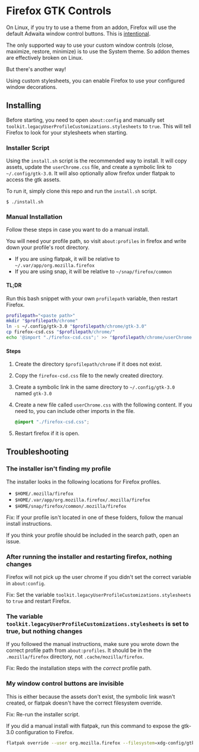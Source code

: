 # Firefox GTK Controls

On Linux, if you try to use a theme from an addon, Firefox will use the default Adwaita window control buttons. This is [intentional](https://bugzilla.mozilla.org/show_bug.cgi?id=1832975).

The only supported way to use your custom window controls (close, maximize, restore, minimize) is to use the System theme. So addon themes are effectively broken on Linux.

But there's another way!

Using custom stylesheets, you can enable Firefox to use your configured window decorations.

## Installing

Before starting, you need to open `about:config` and manually set `toolkit.legacyUserProfileCustomizations.stylesheets` to `true`. This will tell Firefox to look for your stylesheets when starting.

### Installer Script

Using the `install.sh` script is the recommended way to install. It will copy assets, update the `userChrome.css` file, and create a symbolic link to `~/.config/gtk-3.0`. It will also optionally allow firefox under flatpak to access the gtk assets.

To run it, simply clone this repo and run the `install.sh` script.

```
$ ./install.sh
```

### Manual Installation

Follow these steps in case you want to do a manual install.

You will need your profile path, so visit `about:profiles` in firefox and write down your profile's root directory.

- If you are using flatpak, it will be relative to `~/.var/app/org.mozilla.firefox`
- If you are using snap, it will be relative to `~/snap/firefox/common`

#### TL;DR

Run this bash snippet with your own `profilepath` variable, then restart Firefox.

```sh
profilepath="<paste path>"
mkdir "$profilepath/chrome"
ln -s ~/.config/gtk-3.0 "$profilepath/chrome/gtk-3.0"
cp firefox-csd.css "$profilepath/chrome/"
echo '@import "./firefox-csd.css";' >> "$profilepath/chrome/userChrome.css"
```

#### Steps

1. Create the directory `$profilepath/chrome` if it does not exist.

2. Copy the `firefox-csd.css` file to the newly created directory.

3. Create a symbolic link in the same directory to `~/.config/gtk-3.0` named `gtk-3.0`

4. Create a new file called `userChrome.css` with the following content. If you need to, you can include other imports in the file.

   ```css
   @import "./firefox-csd.css";
   ```

5. Restart firefox if it is open.

## Troubleshooting

### The installer isn't finding my profile

The installer looks in the following locations for Firefox profiles.

- `$HOME/.mozilla/firefox`
- `$HOME/.var/app/org.mozilla.firefox/.mozilla/firefox`
- `$HOME/snap/firefox/common/.mozilla/firefox`

Fix: If your profile isn't located in one of these folders, follow the manual install instructions.

If you think your profile should be included in the search path, open an issue.

### After running the installer and restarting firefox, nothing changes

Firefox will not pick up the user chrome if you didn't set the correct variable in `about:config`.

Fix: Set the variable `toolkit.legacyUserProfileCustomizations.stylesheets` to `true` and restart Firefox.

### The variable `toolkit.legacyUserProfileCustomizations.stylesheets` is set to true, but nothing changes

If you followed the manual instructions, make sure you wrote down the correct profile path from `about:profiles`. It should be in the `.mozilla/firefox` directory, not `.cache/mozilla/firefox`.

Fix: Redo the installation steps with the _correct_ profile path.

### My window control buttons are invisible

This is either because the assets don't exist, the symbolic link wasn't created, or flatpak doesn't have the correct filesystem override.

Fix: Re-run the installer script.

If you did a manual install with flatpak, run this command to expose the gtk-3.0 configuration to Firefox.

```sh
flatpak override --user org.mozilla.firefox --filesystem=xdg-config/gtk-3.0:ro
```
